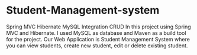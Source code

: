# Student-Management-system
Spring MVC Hibernate MySQL Integration CRUD
In this project using Spring MVC and Hibernate. I used MySQL as database and Maven as a build tool for the project.
Our Web Application is Student Management System where you can view students, create new student, edit or delete existing student.
